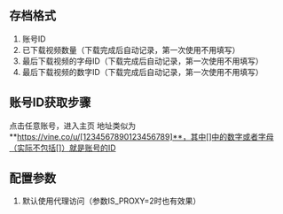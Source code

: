 ## 存档格式
1. 账号ID
2. 已下载视频数量（下载完成后自动记录，第一次使用不用填写）
3. 最后下载视频的字母ID（下载完成后自动记录，第一次使用不用填写）
4. 最后下载视频的数字ID（下载完成后自动记录，第一次使用不用填写）

## 账号ID获取步骤
点击任意账号，进入主页
地址类似为**https://vine.co/u/[1234567890123456789]**，其中[]中的数字或者字母（实际不包括[]）就是账号的ID

## 配置参数
1. 默认使用代理访问（参数IS_PROXY=2时也有效果）

